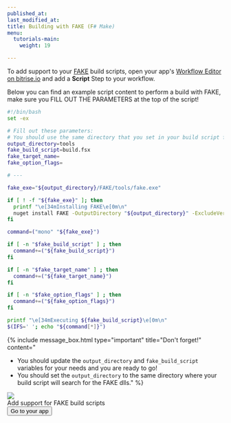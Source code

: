 ```yaml
---
published_at:
last_modified_at:
title: Building with FAKE (F# Make)
menu:
  tutorials-main:
    weight: 19

---
```

To add support to your [FAKE](http://fsharp.github.io/FAKE/) build scripts, open your app's [Workflow Editor on bitrise.io](/getting-started/manage-your-bitrise-workflow/)
and add a **Script** Step to your workflow.

Below you can find an example script content to perform a build with FAKE, make sure you FILL OUT THE PARAMETERS at the top of the script!

```bash
#!/bin/bash
set -ex

# Fill out these parameters:
# You should use the same directory that you set in your build script for the FAKE dll
output_directory=tools
fake_build_script=build.fsx
fake_target_name=
fake_option_flags=

# ---

fake_exe="${output_directory}/FAKE/tools/fake.exe"

if [ ! -f "${fake_exe}" ]; then
  printf "\e[34mInstalling FAKE\e[0m\n"
  nuget install FAKE -OutputDirectory "${output_directory}" -ExcludeVersion -NoCache -NonInteractive
fi

command=("mono" "${fake_exe}")

if [ -n "$fake_build_script" ] ; then
  command+=("${fake_build_script}")
fi

if [ -n "$fake_target_name" ] ; then
  command+=("${fake_target_name}")
fi

if [ -n "$fake_option_flags" ] ; then
  command+=("${fake_option_flags}")
fi

printf "\e[34mExecuting ${fake_build_script}\e[0m\n"
$(IFS=' '; echo "${command[*]}")
```

{% include message_box.html type="important" title="Don't forget!" content="

* You should update the `output_directory` and `fake_build_script` variables for your needs and you are ready to go!
* You should set the `output_directory` to the same directory where your build script will search for the FAKE dlls." %}

<div class="banner">
<img src="/assets/images/banner-bg-888x170.png" style="border: none;">
<div class="deploy-text">Add support for FAKE build scripts</div>
<a target="_blank" href="https://app.bitrise.io/dashboard/builds"><button class="button">Go to your app</button></a>
</div>